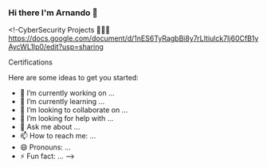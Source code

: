 ### Hi there I'm Arnando 👋

<!-CyberSecurity Projects 👨🏼‍💻
https://docs.google.com/document/d/1nES6TyRagbBi8y7rLItiulck7Ij60CfB1yAycWL1lp0/edit?usp=sharing

Certifications 

Here are some ideas to get you started:

- 🔭 I’m currently working on ...
- 🌱 I’m currently learning ...
- 👯 I’m looking to collaborate on ...
- 🤔 I’m looking for help with ...
- 💬 Ask me about ...
- 📫 How to reach me: ...
- 😄 Pronouns: ...
- ⚡ Fun fact: ...
-->

